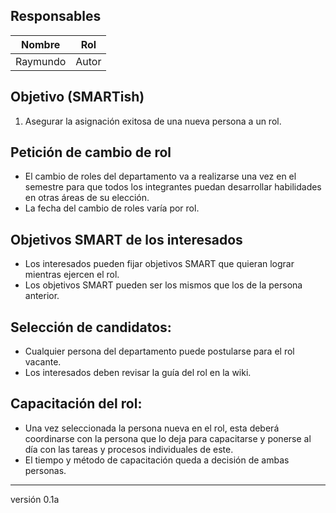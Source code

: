 ## Responsables

Nombre     | Rol
-----------|------------------
Raymundo   | Autor


## Objetivo (SMARTish)
1. Asegurar la asignación exitosa de una nueva persona a un rol.

## Petición de cambio de rol
* El cambio de roles del departamento va a realizarse una vez en el semestre para que todos los integrantes puedan desarrollar habilidades en otras áreas de su elección.
* La fecha del cambio de roles varía por rol.

## Objetivos SMART de los interesados
* Los interesados pueden fijar objetivos SMART que quieran lograr mientras ejercen el rol.
* Los objetivos SMART pueden ser los mismos que los de la persona anterior.

## Selección de candidatos:
* Cualquier persona del departamento puede postularse para el rol vacante. 
* Los interesados deben revisar la guía del rol en la wiki.

## Capacitación del rol:
* Una vez seleccionada la persona nueva en el rol, esta deberá coordinarse con la persona que lo deja para capacitarse y ponerse al día con las tareas y procesos individuales de este.
* El tiempo y método de capacitación queda a decisión de ambas personas.

***
versión 0.1a